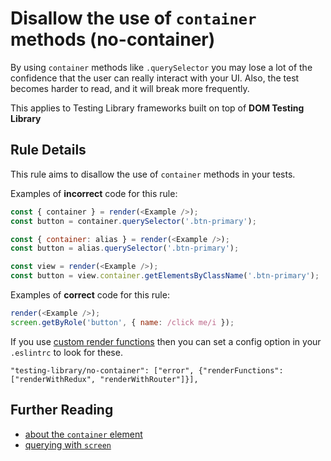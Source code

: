 # Disallow the use of `container` methods (no-container)

By using `container` methods like `.querySelector` you may lose a lot of the confidence that the user can really interact with your UI. Also, the test becomes harder to read, and it will break more frequently.

This applies to Testing Library frameworks built on top of **DOM Testing Library**

## Rule Details

This rule aims to disallow the use of `container` methods in your tests.

Examples of **incorrect** code for this rule:

```js
const { container } = render(<Example />);
const button = container.querySelector('.btn-primary');
```

```js
const { container: alias } = render(<Example />);
const button = alias.querySelector('.btn-primary');
```

```js
const view = render(<Example />);
const button = view.container.getElementsByClassName('.btn-primary');
```

Examples of **correct** code for this rule:

```js
render(<Example />);
screen.getByRole('button', { name: /click me/i });
```

If you use [custom render functions](https://testing-library.com/docs/example-react-redux) then you can set a config option in your `.eslintrc` to look for these.

```
"testing-library/no-container": ["error", {"renderFunctions":["renderWithRedux", "renderWithRouter"]}],
```

## Further Reading

- [about the `container` element](https://testing-library.com/docs/react-testing-library/api#container-1)
- [querying with `screen`](https://testing-library.com/docs/dom-testing-library/api-queries#screen)
